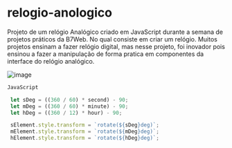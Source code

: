 # relogio-anologico

Projeto de um relógio Analógico criado em JavaScript durante a semana de projetos práticos da B7Web.
No qual consiste em criar um relógio. Muitos projetos ensinam a fazer relógio digital, mas nesse projeto, foi inovador pois ensinou a fazer a manipulação de forma pratica em componentes da interface do relógio analógico.

![image](https://user-images.githubusercontent.com/68359459/127065574-8e82ef7e-e8d5-4893-b5a3-edbf56917867.png)


```javascript
JavaScript
```
~~~javascript
 let sDeg = ((360 / 60) * second) - 90;
 let mDeg = ((360 / 60) * minute) - 90;
 let hDeg = ((360 / 12) * hour) - 90;

 sElement.style.transform = `rotate(${sDeg}deg)`;
 mElement.style.transform = `rotate(${mDeg}deg)`;
 hElement.style.transform = `rotate(${hDeg}deg)`;
  ~~~
